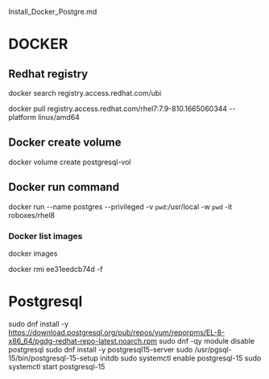 Install_Docker_Postgre.md

# DOCKER

## Redhat registry

docker search registry.access.redhat.com/ubi

docker pull registry.access.redhat.com/rhel7:7.9-810.1665060344 --platform linux/amd64

## Docker create volume
docker volume create postgresql-vol

## Docker run command
docker run --name postgres --privileged -v `pwd`:/usr/local -w `pwd` -it roboxes/rhel8 

### Docker list images
docker images

docker rmi ee31eedcb74d -f



# Postgresql

sudo dnf install -y https://download.postgresql.org/pub/repos/yum/reporpms/EL-8-x86_64/pgdg-redhat-repo-latest.noarch.rpm
sudo dnf -qy module disable postgresql
sudo dnf install -y postgresql15-server
sudo /usr/pgsql-15/bin/postgresql-15-setup initdb
sudo systemctl enable postgresql-15
sudo systemctl start postgresql-15